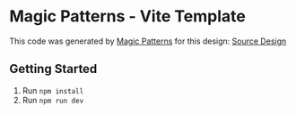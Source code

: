 # Magic Patterns - Vite Template

This code was generated by [Magic Patterns](https://magicpatterns.com) for this design: [Source Design](https://magicpatterns.com/c/czxirf3hupc34qyx1g8pi9)

## Getting Started

1. Run `npm install`
2. Run `npm run dev`
